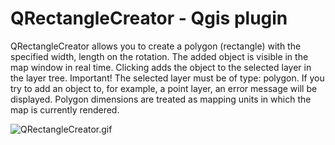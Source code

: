 # QRectangleCreator - Qgis plugin
QRectangleCreator allows you to create a polygon (rectangle) with the specified width, length on the rotation. 
The added object is visible in the map window in real time. Clicking adds the object to the selected layer in the layer tree. 
Important! The selected layer must be of type: polygon. If you try to add an object to, for example, 
a point layer, an error message will be displayed. Polygon dimensions are treated as mapping units in which the map is currently rendered.

<img src="https://github.com/abocianowski/QRectangleCreator/blob/master/HowTo_gif/QRectangleCreator.gif?raw=true" alt="QRectangleCreator.gif">
